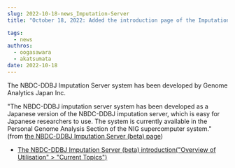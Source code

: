 ```yaml
---
slug: 2022-10-18-news_Imputation-Server
title: "October 18, 2022: Added the introduction page of the Imputation Server developed by Genome Analytics Japan Inc."

tags:
  - news
authros:
  - oogasawara
  - akatsumata
date: 2022-10-18
---
```



The NBDC-DDBJ Imputation Server system has been developed by Genome Analytics Japan Inc.

"The NBDC-DDBJ imputation server system has been developed as a Japanese version of the NBDC-DDBJ imputation server, which is easy for Japanese researchers to use. The system is currently available in the Personal Genome Analysis Section of the NIG supercomputer system." (from [the NBDC-DDBJ Imputation Server (beta) page](/advanced_guides/advanced_guide_2020-2022#nbdc-ddbj-imputation-server-beta))

- [The NBDC-DDBJ Imputation Server (beta) introduction("Overview of Utilisation" > "Current Topics")](/advanced_guides/advanced_guide_2020-2022#nbdc-ddbj-imputation-server-beta)

